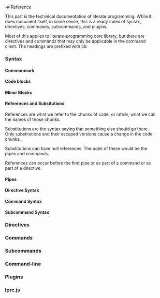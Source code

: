 -# Reference

This part is the techinical documentation of literate programming. While it does document itself, in some sense, this is a ready index of syntax, directives, commands, subcommands, and plugins.

Most of this applies to literate-programming core library, but there are directives and commands that may only be applicable in the command client. The headings are prefixed with cli: 

### Syntax

#### Commonmark

#### Code blocks

#### Minor Blocks

#### References and Subsitutions

References are what we refer to the chunks of code, or rather, what we call the names of those chunks. 

Substitutions are the syntax saying that something else should go there. Only substitutions and their escaped versions cause a change in the code chunks. 

Substitutions can have null references. The point of these would be the pipes and commands. 

References can occur before the first pipe or as part of a command or as part of a directive. 

#### Pipes

#### Directive Syntax

#### Command Syntax

#### Subcommand Syntax

### Directives

### Commands

### Subcommands

### Command-line

### Plugins

### lprc.js
